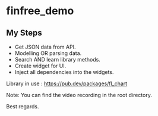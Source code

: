 # finfree_demo

## My Steps

- Get JSON data from API.
- Modelling OR parsing data.
- Search AND learn library methods.
- Create widget for UI.
- Inject all dependencies into the widgets.

Library in use : https://pub.dev/packages/fl_chart

Note: You can find the video recording in the root directory.

Best regards.

